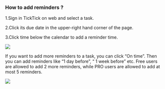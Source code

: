 ### How to add reminders ?

1.Sign in TickTick on web and select a task.

2.Click its due date in the upper-right hand corner of the page.

3.Click time below the calendar to add a reminder time.

![](../images/web2-reminder1.png)

If you want to add more reminders to a task, you can click “On time”. Then you can add reminders like “1 day before”, “ 1 week before” etc. Free users are allowed to add 2 more reminders, while PRO users are allowed to add at most 5 reminders.

![](../images/web2-beforeremin.png)
